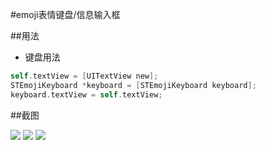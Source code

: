 #emoji表情键盘/信息输入框


##用法

* 键盘用法
``` Objective-C
self.textView = [UITextView new];
STEmojiKeyboard *keyboard = [STEmojiKeyboard keyboard];
keyboard.textView = self.textView;
```

##截图

![](https://github.com/zhenlintie/STEmojiKeyboard/raw/master/screenshot1.PNG)
![](https://github.com/zhenlintie/STEmojiKeyboard/raw/master/screenshot2.PNG)
![](https://github.com/zhenlintie/STEmojiKeyboard/raw/master/screenshot3.PNG)
